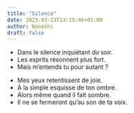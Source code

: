 ```yaml
---
title: "Silence"
date: 2023-03-23T13:15:46+01:00
author: Nanashi
draft: false
---
```


- Dans le silence inquiétant du soir.
- Les esprits résonnent plus fort.
- Mais m’entends tu pour autant ?
<!-- -->
- Mes yeux retentissent de joie.
- À la simple esquisse de ton ombre.
- Alors même quand il fait sombre.
- Il ne se fermeront qu’au son de ta voix.
